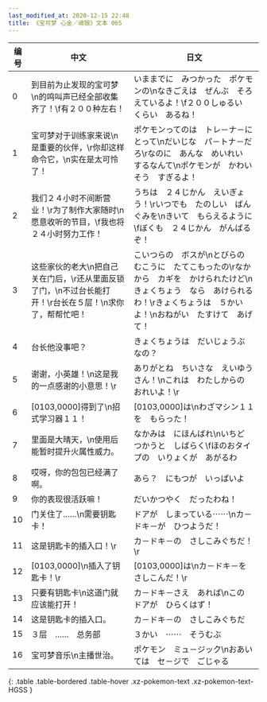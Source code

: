 ```yaml
---
last_modified_at: 2020-12-15 22:48
title: 《宝可梦 心金／魂银》文本 065
---
```

| 编号 | 中文 | 日文 |
| ---- | ---- | ---- |
| 0 | 到目前为止发现的宝可梦\n的鸣叫声已经全部收集齐了！\f有２００种左右！ | いままでに　みつかった　ポケモンの\nなきごえは　ぜんぶ　そろえているよ！\f２００しゅるい　くらい　あるね！ |
| 1 | 宝可梦对于训练家来说\n是重要的伙伴，\r你却这样命令它，\n实在是太可怜了！ | ポケモンってのは　トレ－ナ－にとって\nだいじな　パ－トナ－だろ\rなのに　あんな　めいれい　するなんて\nポケモンが　かわいそう　すぎるよ！ |
| 2 | 我们２４小时不间断营业！\r为了制作大家随时\n愿意收听的节目，\f我也将２４小时努力工作！ | うちは　２４じかん　えいぎょう！\rいつでも　たのしい　ばんぐみを\nきいて　もらえるように\fぼくも　２４じかん　がんばるぞ！ |
| 3 | 这些家伙的老大\n把自己关在门后，\r还从里面反锁了门，\n不过台长能打开！\r台长在５层！\n求你了，帮帮忙吧！ | こいつらの　ボスが\nとびらの　むこうに　たてこもったの\rなかから　カギを　かけられたけど\nきょくちょう　なら　あけられるわ！\rきょくちょうは　５かいよ！\nおねがい　たすけて　あげて！ |
| 4 | 台长他没事吧？ | きょくちょうは　だいじょうぶ　なの？ |
| 5 | 谢谢，小英雄！\n这是我的一点感谢的小意思！\r | ありがとね　ちいさな　えいゆうさん！\nこれは　わたしからの　おれいよ！\r |
| 6 | [0103,0000]得到了\n招式学习器１１！ | [0103,0000]は\nわざマシン１１を　もらった！ |
| 7 | 里面是大晴天，\n使用后能暂时提升火属性威力。 | なかみは　にほんばれ\nいちど　つかうと　しばらく\fほのおタイプの　いりょくが　あがるわ |
| 8 | 哎呀，你的包包已经满了啊。 | あら？　にもつが　いっぱいよ |
| 9 | 你的表现很活跃嘛！ | だいかつやく　だったわね！ |
| 10 | 门关住了……\n需要钥匙卡！ | ドアが　しまっている⋯⋯\nカ－ドキ－が　ひつようだ！ |
| 11 | 这是钥匙卡的插入口！\r | カ－ドキ－の　さしこみぐちだ！\r |
| 12 | [0103,0000]\n插入了钥匙卡！\r | [0103,0000]は\nカ－ドキ－を　さしこんだ！\r |
| 13 | 只要有钥匙卡\n这道门就应该能打开！ | カ－ドキ－さえ　あれば\nこの　ドアが　ひらくはず！ |
| 14 | 这是钥匙卡的插入口。 | カ－ドキ－の　さしこみぐちだ |
| 15 | ３层　……　总务部 | ３かい　⋯⋯　そうむぶ |
| 16 | 宝可梦音乐\n主播世治。 | ポケモン　ミュ－ジック\nおあいては　セ－ジで　ごじゃる |
{: .table .table-bordered .table-hover .xz-pokemon-text .xz-pokemon-text-HGSS }